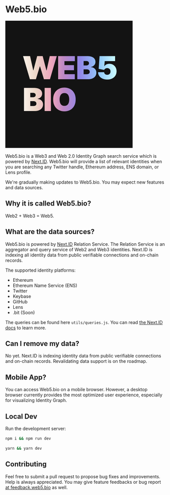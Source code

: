 # Web5.bio

![](./public/logo-web5bio.png)

Web5.bio is a Web3 and Web 2.0 Identity Graph search service which is powered by [Next.ID](https://next.id). Web5.bio will provide a list of relevant identities when you are searching any Twitter handle, Ethereum address, ENS domain, or Lens profile. 

We're gradually making updates to Web5.bio. You may expect new features and data sources.

## Why it is called Web5.bio?

Web2 + Web3 = Web5.

## What are the data sources?

Web5.bio is powered by [Next.ID](https://next.id) Relation Service. The Relation Service is an aggregator and query service of Web2 and Web3 identities. Next.ID is indexing all identity data from public verifiable connections and on-chain records.

The supported identity platforms:

- Ethereum
- Ethereum Name Service (ENS)
- Twitter
- Keybase
- GitHub
- Lens
- .bit (Soon)

The queries can be found here `utils/queries.js`. You can read [the Next.ID docs](https://docs.next.id/?utm_source=web5bio) to learn more.

## Can I remove my data?

No yet. Next.ID is indexing identity data from public verifiable connections and on-chain records. Revalidating data support is on the roadmap.

## Mobile App?

You can access Web5.bio on a mobile browser. However, a desktop browser currently provides the most optimized user experience, especially for visualizing Identity Graph.

## Local Dev

Run the development server:

```bash
npm i && npm run dev
```
```bash
yarn && yarn dev
```

## Contributing

Feel free to submit a pull request to propose bug fixes and improvements. Help is always appreciated. You may give feature feedbacks or bug report [at feedback.web5.bio](https://feedback.web5.bio/) as well. 